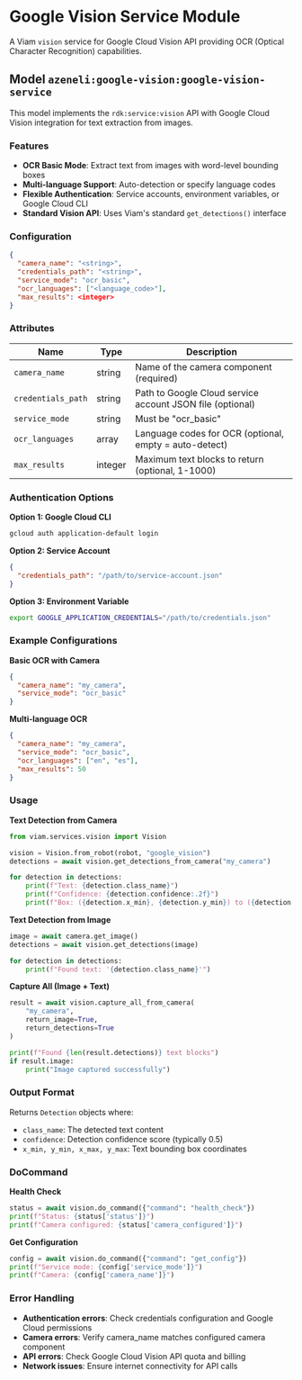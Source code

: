 # Google Vision Service Module
A Viam `vision` service for Google Cloud Vision API providing OCR (Optical Character Recognition) capabilities.

## Model `azeneli:google-vision:google-vision-service`
This model implements the `rdk:service:vision` API with Google Cloud Vision integration for text extraction from images.

### Features
- **OCR Basic Mode**: Extract text from images with word-level bounding boxes
- **Multi-language Support**: Auto-detection or specify language codes
- **Flexible Authentication**: Service accounts, environment variables, or Google Cloud CLI
- **Standard Vision API**: Uses Viam's standard `get_detections()` interface

### Configuration
```json
{
  "camera_name": "<string>",
  "credentials_path": "<string>", 
  "service_mode": "ocr_basic",
  "ocr_languages": ["<language_code>"],
  "max_results": <integer>
}
```

### Attributes

| Name | Type | Description |
|------|------|-------------|
| `camera_name` | string | Name of the camera component (required) |
| `credentials_path` | string | Path to Google Cloud service account JSON file (optional) |
| `service_mode` | string | Must be "ocr_basic" |
| `ocr_languages` | array | Language codes for OCR (optional, empty = auto-detect) |
| `max_results` | integer | Maximum text blocks to return (optional, 1-1000) |

### Authentication Options

**Option 1: Google Cloud CLI**
```bash
gcloud auth application-default login
```

**Option 2: Service Account**
```json
{
  "credentials_path": "/path/to/service-account.json"
}
```

**Option 3: Environment Variable**
```bash
export GOOGLE_APPLICATION_CREDENTIALS="/path/to/credentials.json"
```

### Example Configurations

**Basic OCR with Camera**
```json
{
  "camera_name": "my_camera",
  "service_mode": "ocr_basic"
}
```

**Multi-language OCR**
```json
{
  "camera_name": "my_camera",
  "service_mode": "ocr_basic",
  "ocr_languages": ["en", "es"],
  "max_results": 50
}
```

### Usage

**Text Detection from Camera**
```python
from viam.services.vision import Vision

vision = Vision.from_robot(robot, "google_vision")
detections = await vision.get_detections_from_camera("my_camera")

for detection in detections:
    print(f"Text: {detection.class_name}")
    print(f"Confidence: {detection.confidence:.2f}")
    print(f"Box: ({detection.x_min}, {detection.y_min}) to ({detection.x_max}, {detection.y_max})")
```

**Text Detection from Image**
```python
image = await camera.get_image()
detections = await vision.get_detections(image)

for detection in detections:
    print(f"Found text: '{detection.class_name}'")
```

**Capture All (Image + Text)**
```python
result = await vision.capture_all_from_camera(
    "my_camera", 
    return_image=True, 
    return_detections=True
)

print(f"Found {len(result.detections)} text blocks")
if result.image:
    print("Image captured successfully")
```

### Output Format
Returns `Detection` objects where:
- `class_name`: The detected text content
- `confidence`: Detection confidence score (typically 0.5)
- `x_min, y_min, x_max, y_max`: Text bounding box coordinates

### DoCommand

**Health Check**
```python
status = await vision.do_command({"command": "health_check"})
print(f"Status: {status['status']}")
print(f"Camera configured: {status['camera_configured']}")
```

**Get Configuration**
```python
config = await vision.do_command({"command": "get_config"})
print(f"Service mode: {config['service_mode']}")
print(f"Camera: {config['camera_name']}")
```

### Error Handling
- **Authentication errors**: Check credentials configuration and Google Cloud permissions
- **Camera errors**: Verify camera_name matches configured camera component
- **API errors**: Check Google Cloud Vision API quota and billing
- **Network issues**: Ensure internet connectivity for API calls